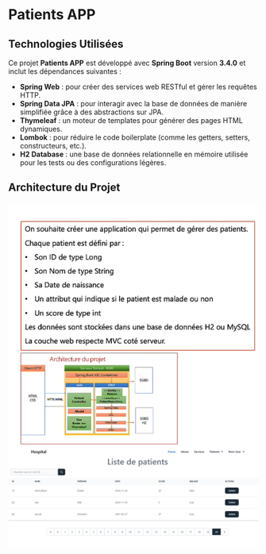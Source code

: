 # Patients APP

## Technologies Utilisées

Ce projet **Patients APP** est développé avec **Spring Boot** version **3.4.0** et inclut les dépendances suivantes :

- **Spring Web** : pour créer des services web RESTful et gérer les requêtes HTTP.
- **Spring Data JPA** : pour interagir avec la base de données de manière simplifiée grâce à des abstractions sur JPA.
- **Thymeleaf** : un moteur de templates pour générer des pages HTML dynamiques.
- **Lombok** : pour réduire le code boilerplate (comme les getters, setters, constructeurs, etc.).
- **H2 Database** : une base de données relationnelle en mémoire utilisée pour les tests ou des configurations légères.

## Architecture du Projet

![Project Architecture](images/architecture-projet.png) ![UI](images/UI.png)
